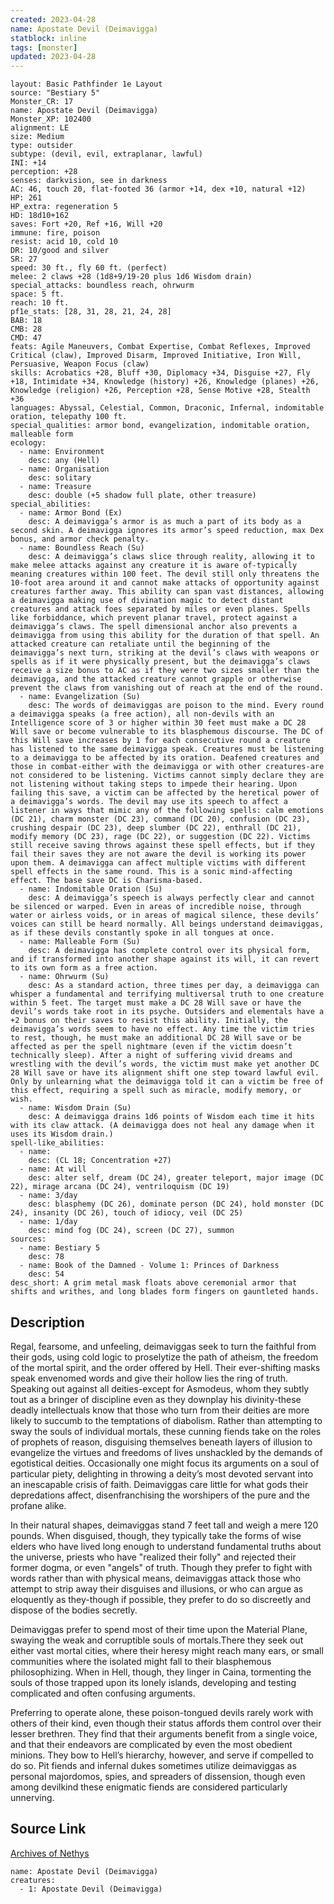 ```yaml
---
created: 2023-04-28
name: Apostate Devil (Deimavigga)
statblock: inline
tags: [monster]
updated: 2023-04-28
---
```

```statblock
layout: Basic Pathfinder 1e Layout
source: "Bestiary 5"
Monster_CR: 17
name: Apostate Devil (Deimavigga)
Monster_XP: 102400
alignment: LE
size: Medium
type: outsider
subtype: (devil, evil, extraplanar, lawful)
INI: +14
perception: +28
senses: darkvision, see in darkness
AC: 46, touch 20, flat-footed 36 (armor +14, dex +10, natural +12)
HP: 261
HP_extra: regeneration 5
HD: 18d10+162
saves: Fort +20, Ref +16, Will +20
immune: fire, poison
resist: acid 10, cold 10
DR: 10/good and silver
SR: 27
speed: 30 ft., fly 60 ft. (perfect)
melee: 2 claws +28 (1d8+9/19-20 plus 1d6 Wisdom drain)
special_attacks: boundless reach, ohrwurm
space: 5 ft.
reach: 10 ft.
pf1e_stats: [28, 31, 28, 21, 24, 28]
BAB: 18
CMB: 28
CMD: 47
feats: Agile Maneuvers, Combat Expertise, Combat Reflexes, Improved Critical (claw), Improved Disarm, Improved Initiative, Iron Will, Persuasive, Weapon Focus (claw)
skills: Acrobatics +28, Bluff +30, Diplomacy +34, Disguise +27, Fly +18, Intimidate +34, Knowledge (history) +26, Knowledge (planes) +26, Knowledge (religion) +26, Perception +28, Sense Motive +28, Stealth +36
languages: Abyssal, Celestial, Common, Draconic, Infernal, indomitable oration, telepathy 100 ft.
special_qualities: armor bond, evangelization, indomitable oration, malleable form
ecology:
  - name: Environment
    desc: any (Hell)
  - name: Organisation
    desc: solitary
  - name: Treasure
    desc: double (+5 shadow full plate, other treasure)
special_abilities:
  - name: Armor Bond (Ex)
    desc: A deimavigga’s armor is as much a part of its body as a second skin. A deimavigga ignores its armor’s speed reduction, max Dex bonus, and armor check penalty.
  - name: Boundless Reach (Su)
    desc: A deimavigga’s claws slice through reality, allowing it to make melee attacks against any creature it is aware of-typically meaning creatures within 100 feet. The devil still only threatens the 10-foot area around it and cannot make attacks of opportunity against creatures farther away. This ability can span vast distances, allowing a deimavigga making use of divination magic to detect distant creatures and attack foes separated by miles or even planes. Spells like forbiddance, which prevent planar travel, protect against a deimavigga’s claws. The spell dimensional anchor also prevents a deimavigga from using this ability for the duration of that spell. An attacked creature can retaliate until the beginning of the deimavigga’s next turn, striking at the devil’s claws with weapons or spells as if it were physically present, but the deimavigga’s claws receive a size bonus to AC as if they were two sizes smaller than the deimavigga, and the attacked creature cannot grapple or otherwise prevent the claws from vanishing out of reach at the end of the round.
  - name: Evangelization (Su)
    desc: The words of deimaviggas are poison to the mind. Every round a deimavigga speaks (a free action), all non-devils with an Intelligence score of 3 or higher within 30 feet must make a DC 28 Will save or become vulnerable to its blasphemous discourse. The DC of this Will save increases by 1 for each consecutive round a creature has listened to the same deimavigga speak. Creatures must be listening to a deimavigga to be affected by its oration. Deafened creatures and those in combat-either with the deimavigga or with other creatures-are not considered to be listening. Victims cannot simply declare they are not listening without taking steps to impede their hearing. Upon failing this save, a victim can be affected by the heretical power of a deimavigga’s words. The devil may use its speech to affect a listener in ways that mimic any of the following spells: calm emotions (DC 21), charm monster (DC 23), command (DC 20), confusion (DC 23), crushing despair (DC 23), deep slumber (DC 22), enthrall (DC 21), modify memory (DC 23), rage (DC 22), or suggestion (DC 22). Victims still receive saving throws against these spell effects, but if they fail their saves they are not aware the devil is working its power upon them. A deimavigga can affect multiple victims with different spell effects in the same round. This is a sonic mind-affecting effect. The base save DC is Charisma-based.
  - name: Indomitable Oration (Su)
    desc: A deimavigga’s speech is always perfectly clear and cannot be silenced or warped. Even in areas of incredible noise, through water or airless voids, or in areas of magical silence, these devils’ voices can still be heard normally. All beings understand deimaviggas, as if these devils constantly spoke in all tongues at once.
  - name: Malleable Form (Su)
    desc: A deimavigga has complete control over its physical form, and if transformed into another shape against its will, it can revert to its own form as a free action.
  - name: Ohrwurm (Su)
    desc: As a standard action, three times per day, a deimavigga can whisper a fundamental and terrifying multiversal truth to one creature within 5 feet. The target must make a DC 28 Will save or have the devil’s words take root in its psyche. Outsiders and elementals have a +2 bonus on their saves to resist this ability. Initially, the deimavigga’s words seem to have no effect. Any time the victim tries to rest, though, he must make an additional DC 28 Will save or be affected as per the spell nightmare (even if the victim doesn’t technically sleep). After a night of suffering vivid dreams and wrestling with the devil’s words, the victim must make yet another DC 28 Will save or have its alignment shift one step toward lawful evil. Only by unlearning what the deimavigga told it can a victim be free of this effect, requiring a spell such as miracle, modify memory, or wish.
  - name: Wisdom Drain (Su)
    desc: A deimavigga drains 1d6 points of Wisdom each time it hits with its claw attack. (A deimavigga does not heal any damage when it uses its Wisdom drain.)
spell-like_abilities:
  - name:
    desc: (CL 18; Concentration +27)
  - name: At will
    desc: alter self, dream (DC 24), greater teleport, major image (DC 22), mirage arcana (DC 24), ventriloquism (DC 19)
  - name: 3/day
    desc: blasphemy (DC 26), dominate person (DC 24), hold monster (DC 24), insanity (DC 26), touch of idiocy, veil (DC 25)
  - name: 1/day
    desc: mind fog (DC 24), screen (DC 27), summon
sources:
  - name: Bestiary 5
    desc: 78
  - name: Book of the Damned - Volume 1: Princes of Darkness
    desc: 54
desc_short: A grim metal mask floats above ceremonial armor that shifts and writhes, and long blades form fingers on gauntleted hands.
```
## Description
Regal, fearsome, and unfeeling, deimaviggas seek to turn the faithful from their gods, using cold logic to proselytize the path of atheism, the freedom of the mortal spirit, and the order offered by Hell. Their ever-shifting masks speak envenomed words and give their hollow lies the ring of truth. Speaking out against all deities-except for Asmodeus, whom they subtly tout as a bringer of discipline even as they downplay his divinity-these deadly intellectuals know that those who turn from their deities are more likely to succumb to the temptations of diabolism. Rather than attempting to sway the souls of individual mortals, these cunning fiends take on the roles of prophets of reason, disguising themselves beneath layers of illusion to evangelize the virtues and freedoms of lives unshackled by the demands of egotistical deities. Occasionally one might focus its arguments on a soul of particular piety, delighting in throwing a deity’s most devoted servant into an inescapable crisis of faith. Deimaviggas care little for what gods their depredations affect, disenfranchising the worshipers of the pure and the profane alike.

In their natural shapes, deimaviggas stand 7 feet tall and weigh a mere 120 pounds. When disguised, though, they typically take the forms of wise elders who have lived long enough to understand fundamental truths about the universe, priests who have "realized their folly" and rejected their former dogma, or even "angels" of truth. Though they prefer to fight with words rather than with physical means, deimaviggas attack those who attempt to strip away their disguises and illusions, or who can argue as eloquently as they-though if possible, they prefer to do so discreetly and dispose of the bodies secretly.

Deimaviggas prefer to spend most of their time upon the Material Plane, swaying the weak and corruptible souls of mortals.There they seek out either vast mortal cities, where their heresy might reach many ears, or small communities where the isolated might fall to their blasphemous philosophizing. When in Hell, though, they linger in Caina, tormenting the souls of those trapped upon its lonely islands, developing and testing complicated and often confusing arguments.

Preferring to operate alone, these poison-tongued devils rarely work with others of their kind, even though their status affords them control over their lesser brethren. They find that their arguments benefit from a single voice, and that their endeavors are complicated by even the most obedient minions. They bow to Hell’s hierarchy, however, and serve if compelled to do so. Pit fiends and infernal dukes sometimes utilize deimaviggas as personal majordomos, spies, and spreaders of dissension, though even among devilkind these enigmatic fiends are considered particularly unnerving.
## Source Link
[Archives of Nethys](https://aonprd.com/MonsterDisplay.aspx?ItemName=Apostate%20Devil%20(Deimavigga))
```encounter-table
name: Apostate Devil (Deimavigga)
creatures:
  - 1: Apostate Devil (Deimavigga)
```
